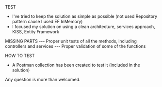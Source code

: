 TEST
- I've tried to keep the solution as simple as possible (not used Repository pattern cause I used EF InMemory)
- I focused my solution on using a clean architecture, services approach, KISS, Entity Framework

MISSING PARTS
--- Proper unit tests of all the methods, including controllers and services
--- Proper validation of some of the functions

HOW TO TEST
- A Postman collection has been created to test it (included in the solution)

Any question is more than welcomed.